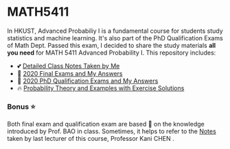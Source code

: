 # MATH5411
In HKUST, Advanced Probabiliy I is a fundamental course for students study statistics and machine learning. It's also part of the PhD Qualification Exams of Math Dept. Passed this exam, I decided to share the study materials **all you need** for MATH 5411 Advanced Probability I. This repository includes:

* 💕 [Detailed Class Notes Taken by Me](https://github.com/Dolores2333/MATH5411/tree/main/ClassNotes?raw=true)
* 💯 [2020 Final Exams and My Answers](https://github.com/Dolores2333/MATH5411/tree/main/FinalAnswers)
* 💯 [2020 PhD Qualification Exams and My Answers](https://github.com/Dolores2333/MATH5411/tree/main/QualificationExam)
* 🔥 [Probability Theory and Examples with Exercise Solutions](https://github.com/Dolores2333/MATH5411/tree/main/TextBook)

### Bonus ⭐
Both final exam and qualification exam are based 💯 on the knowledge introduced by Prof. BAO in class. Sometimes, it helps to refer to the [Notes](https://www.math.ust.hk/~makchen/MATH5411/MATH5411.htm) taken by last lecturer of this course, Professor Kani CHEN . 
